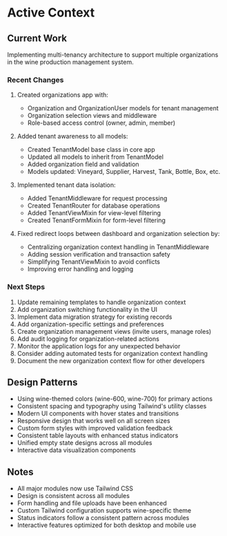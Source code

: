 # Active Context

## Current Work
Implementing multi-tenancy architecture to support multiple organizations in the wine production management system.

### Recent Changes
1. Created organizations app with:
   - Organization and OrganizationUser models for tenant management
   - Organization selection views and middleware
   - Role-based access control (owner, admin, member)

2. Added tenant awareness to all models:
   - Created TenantModel base class in core app
   - Updated all models to inherit from TenantModel
   - Added organization field and validation
   - Models updated: Vineyard, Supplier, Harvest, Tank, Bottle, Box, etc.

3. Implemented tenant data isolation:
   - Added TenantMiddleware for request processing
   - Created TenantRouter for database operations
   - Added TenantViewMixin for view-level filtering
   - Created TenantFormMixin for form-level filtering

4. Fixed redirect loops between dashboard and organization selection by:
   - Centralizing organization context handling in TenantMiddleware
   - Adding session verification and transaction safety
   - Simplifying TenantViewMixin to avoid conflicts
   - Improving error handling and logging

### Next Steps
1. Update remaining templates to handle organization context
2. Add organization switching functionality in the UI
3. Implement data migration strategy for existing records
4. Add organization-specific settings and preferences
5. Create organization management views (invite users, manage roles)
6. Add audit logging for organization-related actions
7. Monitor the application logs for any unexpected behavior
8. Consider adding automated tests for organization context handling
9. Document the new organization context flow for other developers

## Design Patterns
- Using wine-themed colors (wine-600, wine-700) for primary actions
- Consistent spacing and typography using Tailwind's utility classes
- Modern UI components with hover states and transitions
- Responsive design that works well on all screen sizes
- Custom form styles with improved validation feedback
- Consistent table layouts with enhanced status indicators
- Unified empty state designs across all modules
- Interactive data visualization components

## Notes
- All major modules now use Tailwind CSS
- Design is consistent across all modules
- Form handling and file uploads have been enhanced
- Custom Tailwind configuration supports wine-specific theme
- Status indicators follow a consistent pattern across modules
- Interactive features optimized for both desktop and mobile use
